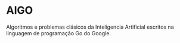 AIGO
====

Algoritmos e problemas clásicos da Inteligencia Artificial escritos na linguagem de programação Go do Google. 
